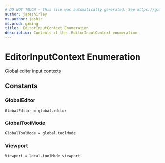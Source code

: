 ```yaml
---
# DO NOT TOUCH — This file was automatically generated. See https://github.com/mojang/minecraftapidocsgenerator to modify descriptions, examples, etc.
author: jakeshirley
ms.author: jashir
ms.prod: gaming
title: .EditorInputContext Enumeration
description: Contents of the .EditorInputContext enumeration.
---
```

# EditorInputContext Enumeration

Global editor input contexts

## Constants
### **GlobalEditor**
`GlobalEditor = global.editor`
### **GlobalToolMode**
`GlobalToolMode = global.toolMode`
### **Viewport**
`Viewport = local.toolMode.viewport`
